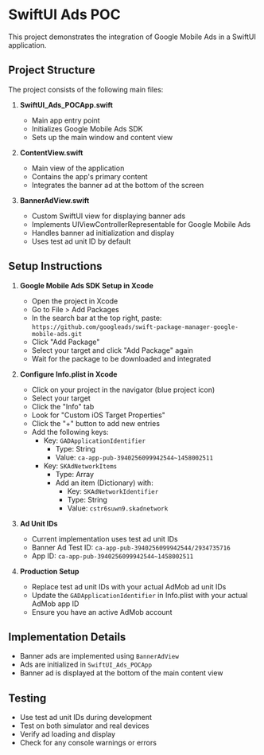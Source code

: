 # SwiftUI Ads POC

This project demonstrates the integration of Google Mobile Ads in a SwiftUI application.

## Project Structure

The project consists of the following main files:

1. **SwiftUI_Ads_POCApp.swift**
   - Main app entry point
   - Initializes Google Mobile Ads SDK
   - Sets up the main window and content view

2. **ContentView.swift**
   - Main view of the application
   - Contains the app's primary content
   - Integrates the banner ad at the bottom of the screen

3. **BannerAdView.swift**
   - Custom SwiftUI view for displaying banner ads
   - Implements UIViewControllerRepresentable for Google Mobile Ads
   - Handles banner ad initialization and display
   - Uses test ad unit ID by default

## Setup Instructions

1. **Google Mobile Ads SDK Setup in Xcode**
   - Open the project in Xcode
   - Go to File > Add Packages
   - In the search bar at the top right, paste: `https://github.com/googleads/swift-package-manager-google-mobile-ads.git`
   - Click "Add Package"
   - Select your target and click "Add Package" again
   - Wait for the package to be downloaded and integrated

2. **Configure Info.plist in Xcode**
   - Click on your project in the navigator (blue project icon)
   - Select your target
   - Click the "Info" tab
   - Look for "Custom iOS Target Properties"
   - Click the "+" button to add new entries
   - Add the following keys:
     - Key: `GADApplicationIdentifier`
       - Type: String
       - Value: `ca-app-pub-3940256099942544~1458002511`
     - Key: `SKAdNetworkItems`
       - Type: Array
       - Add an item (Dictionary) with:
         - Key: `SKAdNetworkIdentifier`
         - Type: String
         - Value: `cstr6suwn9.skadnetwork`

3. **Ad Unit IDs**
   - Current implementation uses test ad unit IDs
   - Banner Ad Test ID: `ca-app-pub-3940256099942544/2934735716`
   - App ID: `ca-app-pub-3940256099942544~1458002511`

4. **Production Setup**
   - Replace test ad unit IDs with your actual AdMob ad unit IDs
   - Update the `GADApplicationIdentifier` in Info.plist with your actual AdMob app ID
   - Ensure you have an active AdMob account

## Implementation Details

- Banner ads are implemented using `BannerAdView`
- Ads are initialized in `SwiftUI_Ads_POCApp`
- Banner ad is displayed at the bottom of the main content view

## Testing

- Use test ad unit IDs during development
- Test on both simulator and real devices
- Verify ad loading and display
- Check for any console warnings or errors 